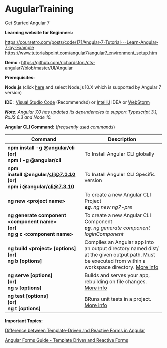 # AugularTraining

Get Started Angular 7

**Learning website for Beginners:**

https://coursetro.com/posts/code/171/Angular-7-Tutorial---Learn-Angular-7-by-Example
https://www.tutorialspoint.com/angular7/angular7_environment_setup.htm

**Demo :** https://github.com/richardsforu/cts-angular7/blob/master/UI/Angular

**Prerequisites:**

**Node.js** (click [here](https://nodejs.org/en/download/releases/) and select Node.js 10.X which is supported by Angular 7 version)

**IDE** : [Visual Studio Code](https://code.visualstudio.com/) (Recommended) or [IntelliJ](https://www.jetbrains.com/idea/download/) IDEA or [WebStorm](https://www.jetbrains.com/webstorm/download/#section=windows)

***Note**: Angular 7.0 has updated its dependencies to support Typescript 3.1, RxJS 6.3 and Node 10.*

**Angular CLI Command:** (*frequently used commands*)

|Command|Description|
|-------|-----------|
|**npm install -g @angular/cli <br/>(or) <br/>npm i -g @angular/cli** | To Install Angular CLI globally |
|**npm install @angular/cli@7.3.10 <br/>(or) <br/>npm i @angular/cli@7.3.10** | To Install Angular CLI Specific version |
|**ng new \<project name\>** | To create a new Angular CLI Project <br/> ***eg.** ng new ng7-pre* |
|**ng generate component \<component name\> <br/>(or)<br/>ng g c \<component name\>**| To create a new Angular CLI Component <br/> ***eg.** ng generate component loginComponent*|
|**ng build \<project\> [options] <br/>(or) <br/>ng b <project> [options]**|Compiles an Angular app into an output directory named dist/ at the given output path. Must be executed from within a workspace directory. [More info](https://angular.io/cli/build)|
|**ng serve <project> [options] <br/>(or) <br/>ng s <project> [options]**|Builds and serves your app, rebuilding on file changes. [More info](https://angular.io/cli/serve)|
|**ng test <project> [options] <br/>(or) <br/>ng t <project> [options]**|BRuns unit tests in a project. [More info](https://angular.io/cli/test)|

**Important Topics:**

[Difference between Template-Driven and Reactive Forms in Angular](https://www.pluralsight.com/guides/difference-between-template-driven-and-reactive-forms-angular)

[Angular Forms Guide - Template Driven and Reactive Forms](https://blog.angular-university.io/introduction-to-angular-2-forms-template-driven-vs-model-driven/)
